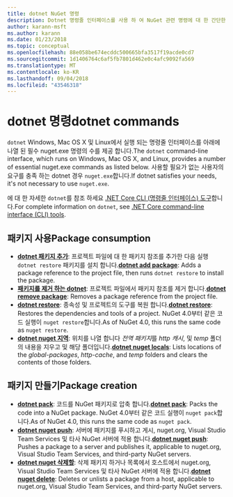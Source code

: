 ```yaml
---
title: dotnet NuGet 명령
description: Dotnet 명령줄 인터페이스를 사용 하 여 NuGet 관련 명령에 대 한 간단한 참조입니다.
author: karann-msft
ms.author: karann
ms.date: 01/23/2018
ms.topic: conceptual
ms.openlocfilehash: 88e058be674ecddc500665bfa3517f19acde0cd7
ms.sourcegitcommit: 1d1406764c6af5fb7801d462e0c4afc9092fa569
ms.translationtype: MT
ms.contentlocale: ko-KR
ms.lasthandoff: 09/04/2018
ms.locfileid: "43546318"
---
```

# <a name="dotnet-commands"></a><span data-ttu-id="a6418-103">dotnet 명령</span><span class="sxs-lookup"><span data-stu-id="a6418-103">dotnet commands</span></span>

<span data-ttu-id="a6418-104">`dotnet` Windows, Mac OS X 및 Linux에서 실행 되는 명령줄 인터페이스를 아래에 나열 된 필수 nuget.exe 명령의 수를 제공 합니다.</span><span class="sxs-lookup"><span data-stu-id="a6418-104">The `dotnet` command-line interface, which runs on Windows, Mac OS X, and Linux, provides a number of essential nuget.exe commands as listed below.</span></span> <span data-ttu-id="a6418-105">사용할 필요가 없는 사용자의 요구를 충족 하는 dotnet 경우 `nuget.exe`합니다.</span><span class="sxs-lookup"><span data-stu-id="a6418-105">If dotnet satisfies your needs, it's not necessary to use `nuget.exe`.</span></span>

<span data-ttu-id="a6418-106">에 대 한 자세한 `dotnet`를 참조 하세요 [.NET Core CLI (명령줄 인터페이스) 도구](/dotnet/core/tools/?tabs=netcore2x)합니다.</span><span class="sxs-lookup"><span data-stu-id="a6418-106">For complete information on `dotnet`, see [.NET Core command-line interface (CLI) tools](/dotnet/core/tools/?tabs=netcore2x).</span></span>

## <a name="package-consumption"></a><span data-ttu-id="a6418-107">패키지 사용</span><span class="sxs-lookup"><span data-stu-id="a6418-107">Package consumption</span></span>

- <span data-ttu-id="a6418-108">[**dotnet 패키지 추가**](/dotnet/core/tools/dotnet-add-package): 프로젝트 파일에 대 한 패키지 참조를 추가한 다음 실행 `dotnet restore` 패키지를 설치 합니다.</span><span class="sxs-lookup"><span data-stu-id="a6418-108">[**dotnet add package**](/dotnet/core/tools/dotnet-add-package): Adds a package reference to the project file, then runs `dotnet restore` to install the package.</span></span>
- <span data-ttu-id="a6418-109">[**패키지를 제거 하는 dotnet**](/dotnet/core/tools/dotnet-remove-package): 프로젝트 파일에서 패키지 참조를 제거 합니다.</span><span class="sxs-lookup"><span data-stu-id="a6418-109">[**dotnet remove package**](/dotnet/core/tools/dotnet-remove-package): Removes a package reference from the project file.</span></span>
- <span data-ttu-id="a6418-110">[**dotnet restore**](/dotnet/core/tools/dotnet-restore?tabs=netcore2x): 종속성 및 프로젝트의 도구를 복원 합니다.</span><span class="sxs-lookup"><span data-stu-id="a6418-110">[**dotnet restore**](/dotnet/core/tools/dotnet-restore?tabs=netcore2x): Restores the dependencies and tools of a project.</span></span> <span data-ttu-id="a6418-111">NuGet 4.0부터 같은 코드 실행이 `nuget restore`합니다.</span><span class="sxs-lookup"><span data-stu-id="a6418-111">As of NuGet 4.0, this runs the same code as `nuget restore`.</span></span>
- <span data-ttu-id="a6418-112">[**dotnet nuget 지역**](/dotnet/core/tools/dotnet-nuget-locals): 위치를 나열 합니다 *전역 패키지*를 *http 캐시*, 및 *temp* 폴더의 내용을 지우고 및 해당 폴더입니다.</span><span class="sxs-lookup"><span data-stu-id="a6418-112">[**dotnet nuget locals**](/dotnet/core/tools/dotnet-nuget-locals): Lists locations of the *global-packages*, *http-cache*, and *temp* folders and clears the contents of those folders.</span></span>

## <a name="package-creation"></a><span data-ttu-id="a6418-113">패키지 만들기</span><span class="sxs-lookup"><span data-stu-id="a6418-113">Package creation</span></span>

- <span data-ttu-id="a6418-114">[**dotnet pack**](/dotnet/core/tools/dotnet-pack?tabs=netcore2x): 코드를 NuGet 패키지로 압축 합니다.</span><span class="sxs-lookup"><span data-stu-id="a6418-114">[**dotnet pack**](/dotnet/core/tools/dotnet-pack?tabs=netcore2x): Packs the code into a NuGet package.</span></span> <span data-ttu-id="a6418-115">NuGet 4.0부터 같은 코드 실행이 `nuget pack`합니다.</span><span class="sxs-lookup"><span data-stu-id="a6418-115">As of NuGet 4.0, this runs the same code as `nuget pack`.</span></span>
- <span data-ttu-id="a6418-116">[**dotnet nuget push**](/dotnet/core/tools/dotnet-nuget-push): 서버에 패키지를 푸시하고 게시, nuget.org, Visual Studio Team Services 및 타사 NuGet 서버에 적용 합니다.</span><span class="sxs-lookup"><span data-stu-id="a6418-116">[**dotnet nuget push**](/dotnet/core/tools/dotnet-nuget-push): Pushes a package to a server and publishes it, applicable to nuget.org, Visual Studio Team Services, and third-party NuGet servers.</span></span>
- <span data-ttu-id="a6418-117">[**dotnet nuget 삭제할**](/dotnet/core/tools/dotnet-nuget-delete): 삭제 패키지 하거나 목록에서 호스트에서 nuget.org, Visual Studio Team Services 및 타사 NuGet 서버에 적용 합니다.</span><span class="sxs-lookup"><span data-stu-id="a6418-117">[**dotnet nuget delete**](/dotnet/core/tools/dotnet-nuget-delete): Deletes or unlists a package from a host, applicable to nuget.org, Visual Studio Team Services, and third-party NuGet servers.</span></span>
